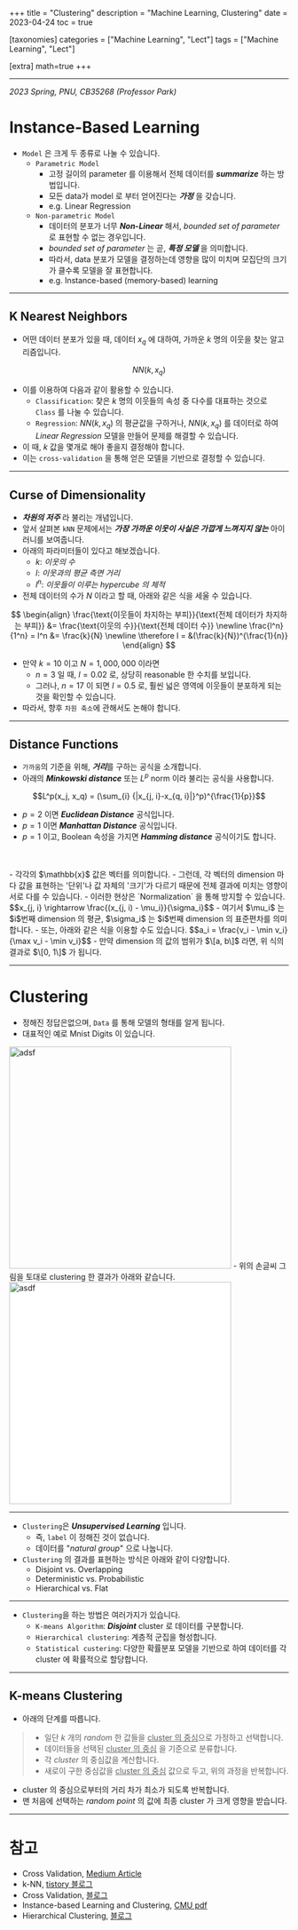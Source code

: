 +++
title = "Clustering"
description = "Machine Learning, Clustering"
date = 2023-04-24
toc = true

[taxonomies]
categories = ["Machine Learning", "Lect"]
tags = ["Machine Learning", "Lect"]

[extra]
math=true
+++

---

*2023 Spring, PNU, CB35268 (Professor Park)*

# Instance-Based Learning
- `Model` 은 크게 두 종류로 나눌 수 있습니다.
  - `Parametric Model`
    - 고정 길이의 parameter 를 이용해서 전체 데이터를 ***summarize*** 하는 방법입니다.
    - 모든 data가 model 로 부터 얻어진다는 ***가정*** 을 갖습니다.
    - e.g. <txtred>Linear Regression</txtred>
  - `Non-parametric Model`
    - 데이터의 분포가 너무 ***Non-Linear*** 해서, *bounded set of parameter* 로 표현할 수 없는 경우입니다.
    - *bounded set of parameter* 는 곧, ***특정 모델*** 을 의미합니다.
    - 따라서, data 분포가 모델을 결정하는데 영향을 많이 미치며 모집단의 크기가 클수록 모델을 잘 표현합니다.
    - e.g. <txtred>Instance-based (memory-based) learning</txtred>

---

## K Nearest Neighbors
- 어떤 데이터 분포가 있을 때, 데이터 $x_q$ 에 대하여, 가까운 $k$ 명의 이웃을 찾는 알고리즘입니다.

$$NN(k, x_q)$$

- 이를 이용하여 다음과 같이 활용할 수 있습니다.
  - `Classification`: 찾은 $k$ 명의 이웃들의 속성 중 다수를 대표하는 것으로 `Class` 를 나눌 수 있습니다.
  - `Regression`: $NN(k, x_q)$ 의 평균값을 구하거나, $NN(k, x_q)$ 를 데이터로 하여 *Linear Regression* 모델을 만들어 문제를 해결할 수 있습니다.
- 이 때, $k$ 값을 몇개로 해야 좋을지 결정해야 합니다.
- 이는 `cross-validation` 을 통해 얻은 모델을 기반으로 결정할 수 있습니다.

---

## Curse of Dimensionality
- ***차원의 저주*** 라 불리는 개념입니다.
- 앞서 살펴본 `kNN` 문제에서는 ***가장 가까운 이웃이 사실은 가깝게 느껴지지 않는*** 아이러니를 보여줍니다.
- 아래의 파라미터들이 있다고 해보겠습니다.
  - $k$: *이웃의 수*
  - $l$: *이웃과의 평균 측면 거리*
  - $l^n$: *이웃들이 이루는 hypercube 의 체적*
- 전체 데이터의 수가 $N$ 이라고 할 때, 아래와 같은 식을 세울 수 있습니다.

$$
\begin{align} 
\frac{\text{이웃들이 차지하는 부피}}{\text{전체 데이터가 차지하는 부피}} &= \frac{\text{이웃의 수}}{\text{전체 데이터 수}} \newline
\frac{l^n}{1^n} = l^n &= \frac{k}{N} \newline
\therefore l = &(\frac{k}{N})^{\frac{1}{n}}
\end{align}
$$

- 만약 $k=10$ 이고 $N=1,000,000$ 이라면
  - $n=3$ 일 때, $l=0.02$ 로, 상당히 reasonable 한 수치를 보입니다.
  - 그러나, $n=17$ 이 되면 $l=0.5$ 로, <txtred>훨씬 넓은 영역에 이웃들이 분포</txtred>하게 되는 것을 확인할 수 있습니다.
- 따라서, 향후 `차원 축소`에 관해서도 논해야 합니다.

---

## Distance Functions
- `가까움`의 기준을 위해, ***거리***를 구하는 공식을 소개합니다.
- 아래의 ***Minkowski distance*** 또는 $L^p$ norm 이라 불리는 공식을 사용합니다.

$$L^p(x_j, x_q) = (\sum_{i} {|x_{j, i}-x_{q, i}|}^p)^{\frac{1}{p}}$$

- $p=2$ 이면 ***Euclidean Distance*** 공식입니다.
- $p=1$ 이면 ***Manhattan Distance*** 공식입니다.
- $p=1$ 이고, Boolean 속성을 가지면 ***Hamming distance*** 공식이기도 합니다.
<br />
<br />
- 각각의 $\mathbb{x}$ 값은 벡터를 의미합니다.
- 그런데, 각 벡터의 dimension 마다 값을 표현하는 '단위'나 값 자체의 '크기'가 다르기 때문에 전체 결과에 미치는 영향이 서로 다를 수 있습니다.
- 이러한 현상은 `Normalization` 을 통해 방지할 수 있습니다.
$$x_{j, i} \rightarrow \frac{(x_{j, i) - \mu_i}}{\sigma_i}$$
- 여기서 $\mu_i$ 는 $i$번째 dimension 의 평균, $\sigma_i$ 는 $i$번째 dimension 의 표준편차를 의미합니다.
- 또는, 아래와 같은 식을 이용할 수도 있습니다.
$$a_i = \frac{v_i - \min v_i}{\max v_i - \min v_i}$$
- 만약 dimension 의 값의 범위가 $\[a, b\]$ 라면, 위 식의 결과로 $\[0, 1\]$ 가 됩니다.

---

# Clustering
- <txtred>정해진 정답</txtred>은없으며, `Data` 를 통해 모델의 형태를 알게 됩니다.
- 대표적인 예로 Mnist Digits 이 있습니다.
<img src="https://theanets.readthedocs.io/en/stable/_images/mnist-digits-small.png" alt="adsf" width="400rem"/>
- 위의 손글씨 그림을 토대로 clustering 한 결과가 아래와 같습니다.
<img src="http://nlml.github.io/images/tsne/tsne-mnist.png" alt="asdf" width="400rem" style="background: white"/>

---

- `Clustering`은 ***Unsupervised Learning*** 입니다.
  - 즉, `label` 이 정해진 것이 없습니다.
  - 데이터를 "*natural group*" 으로 나눕니다.
- `Clustering` 의 결과를 표현하는 방식은 아래와 같이 다양합니다.
  - Disjoint vs. Overlapping
  - Deterministic vs. Probabilistic
  - Hierarchical vs. Flat

---

- `Clustering`을 하는 방법은 여러가지가 있습니다.
  - `K-means Algorithm`: ***Disjoint*** cluster 로 데이터를 구분합니다.
  - `Hierarchical clustering`: 계층적 군집을 형성합니다.
  - `Statistical custering`: 다양한 확률분포 모델을 기반으로 하여 데이터를 각 cluster 에 확률적으로 할당합니다.

---

## K-means Clustering
- 아래의 단계를 따릅니다.
> - 일단 $k$ 개의 *random* 한 값들을 <u>cluster 의 중심</u>으로 가정하고 선택합니다.
> - 데이터들을 선택된 <u>cluster 의 중심</u> 을 기준으로 분류합니다.
> - 각 *cluster* 의 중심값을 계산합니다.
> - 새로이 구한 중심값을 <u>cluster 의 중심</u> 값으로 두고, 위의 과정을 반복합니다.
- cluster 의 중심으로부터의 거리 차가 최소가 되도록 반복합니다.
- 맨 처음에 선택하는 *random point* 의 값에 최종 cluster 가 크게 영향을 받습니다.


---
# 참고
- Cross Validation, [Medium Article](https://towardsdatascience.com/cross-validation-in-machine-learning-72924a69872f)
- k-NN, [tistory 블로그](https://lcyking.tistory.com/102)
- Cross Validation, [블로그](https://losskatsu.github.io/machine-learning/cross-validation/#%EC%B0%B8%EA%B3%A0%EB%A7%81%ED%81%AC)
- Instance-based Learning and Clustering, [CMU pdf](http://www.cs.cmu.edu/afs/cs.cmu.edu/academic/class/15381-s06/www/clustering.pdf)
- Hierarchical Clustering, [블로그](https://ratsgo.github.io/machine%20learning/2017/04/18/HC/)

